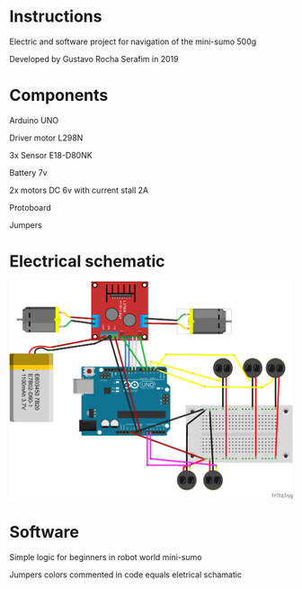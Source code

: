 # Instructions
Electric and software project for navigation of the mini-sumo 500g

Developed by Gustavo Rocha Serafim in 2019

# Components

Arduino UNO

Driver motor L298N

3x Sensor E18-D80NK

Battery 7v

2x motors DC 6v with current stall 2A

Protoboard

Jumpers

# Electrical schematic

![](https://github.com/gustavoleibol/mini-sumo_500g_Arduino/blob/master/Eletric%20sumo.png)

# Software

Simple logic for beginners in robot world mini-sumo

Jumpers colors commented in code equals eletrical schamatic



